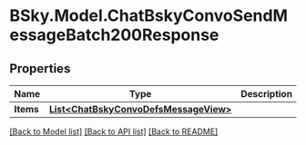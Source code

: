 # BSky.Model.ChatBskyConvoSendMessageBatch200Response

## Properties

Name | Type | Description | Notes
------------ | ------------- | ------------- | -------------
**Items** | [**List&lt;ChatBskyConvoDefsMessageView&gt;**](ChatBskyConvoDefsMessageView.md) |  | 

[[Back to Model list]](../README.md#documentation-for-models) [[Back to API list]](../README.md#documentation-for-api-endpoints) [[Back to README]](../README.md)

